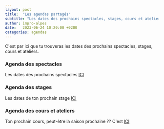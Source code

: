 ```yaml
---
layout: post
title:  "Les agendas partagés"
subtitle: "Les dates des prochains spectacles, stages, cours et ateliers"
author: impro-alpes
date:   2023-06-24 10:20:00 +0200
categories: agendas
---
```


C'est par ici que tu trouveras les dates des prochains spectacles, stages, cours et ateliers.

### Agenda des spectacles
Les dates des prochains spectacles [ICI](/impro/agendas/spectacles)

### Agenda des stages
Les dates de ton prochain stage [ICI](/impro/agendas/stages)

### Agenda des cours et ateliers
Ton prochain cours, peut-être la saison prochaine ?? C'est [ICI](/impro/agendas/cours-et-ateliers)
